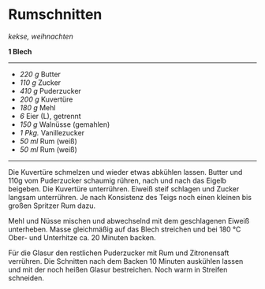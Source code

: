 # Rumschnitten

*kekse, weihnachten*

**1 Blech**

---

- *220 g* Butter 
- *110 g* Zucker
- *410 g* Puderzucker
- *200 g* Kuvertüre
- *180 g* Mehl 
- *6*  Eier (L), getrennt
- *150 g* Walnüsse (gemahlen)
- *1 Pkg.* Vanillezucker 
- *50 ml* Rum (weiß)
- *50 ml* Rum (weiß)

---

Die Kuvertüre schmelzen und wieder etwas abkühlen lassen. Butter und 110g vom Puderzucker schaumig rühren, nach und nach
das Eigelb beigeben. Die Kuvertüre unterrühren. Eiweiß steif schlagen und Zucker langsam unterrühren. Je nach Konsistenz
des Teigs noch einen kleinen bis großen Spritzer Rum dazu.

Mehl und Nüsse mischen und abwechselnd mit dem geschlagenen Eiweiß unterheben. Masse gleichmäßig auf das Blech streichen
und bei 180 °C Ober- und Unterhitze ca. 20 Minuten backen.

Für die Glasur den restlichen Puderzucker mit Rum und Zitronensaft verrühren. Die Schnitten nach dem Backen 10 Minuten
auskühlen lassen und mit der noch heißen Glasur bestreichen. Noch warm in Streifen schneiden.
